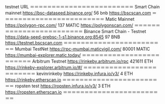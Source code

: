 testnet URL
＝＝＝＝＝＝＝＝＝＝＝＝＝＝＝＝＝＝＝＝＝＝＝＝
Smart Chain mainnet
https://bsc-dataseed.binance.org/
56
bnb
https://bscscan.com
＝＝＝＝＝＝＝＝＝＝＝＝＝＝＝＝＝＝＝＝＝＝＝＝
Matic Mainnet
https://polygon-rpc.com/
137
MATIC
https://polygonscan.com/
＝＝＝＝＝＝＝＝＝＝＝＝＝＝＝＝＝＝＝＝＝＝＝＝
Binance Smart Chain - Testnet
https://data-seed-prebsc-1-s1.binance.org:8545
97
BNB
https://testnet.bscscan.com
＝＝＝＝＝＝＝＝＝＝＝＝＝＝＝＝＝＝＝＝＝＝＝＝
Mumbai TestNet
https://rpc-mumbai.maticvigil.com/
80001
MATIC
https://mumbai-explorer.matic.today/
＝＝＝＝＝＝＝＝＝＝＝＝＝＝＝＝＝＝＝＝＝＝＝＝
Arbitrum Testnet
https://rinkeby.arbitrum.io/rpc
421611
ETH
https://rinkeby-explorer.arbitrum.io/#/
＝＝＝＝＝＝＝＝＝＝＝＝＝＝＝＝＝＝＝＝＝＝＝＝
kevinrinkeby
https://rinkeby.infura.io/v3/
4
ETH
https://rinkeby.etherscan.io
＝＝＝＝＝＝＝＝＝＝＝＝＝＝＝＝＝＝＝＝＝＝＝＝
ropsten test
https://ropsten.infura.io/v3/
3
ETH
https://ropsten.etherscan.io
＝＝＝＝＝＝＝＝＝＝＝＝＝＝＝＝＝＝＝＝＝＝＝＝